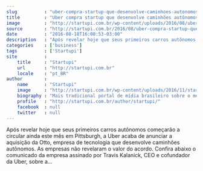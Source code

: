 ```yaml
---
slug          : "uber-compra-startup-que-desenvolve-caminhoes-autonomos"
title         : "Uber compra startup que desenvolve caminhões autônomos"
image         : "http://startupi.com.br/wp-content/uploads/2016/08/uber-adquire-Otto-822x250.jpeg"
source        : "http://startupi.com.br/2016/08/uber-compra-startup-que-desenvolve-caminhoes-autonomos/"
date          : "2016-08-18T16:08:53-03:00"
description   : "Após revelar hoje que seus primeiros carros autônomos começarão a circular ainda este mês em Pittsburgh, a Uber acaba de anunciar a aquisição da Otto, empresa de tecnologia que desenvolve caminhões autônomos. As empresas não revelaram o valor do acordo. Confira abaixo o comunicado da empresa assinado por Travis Kalanick, CEO e cofundador da Uber, sobre a..."
categories    : ['business']
tags          : ['Startupi']
site          :
    title     : "Startupi"
    url       : "http://startupi.com.br"
    locale    : "pt_BR"
author        :
    name      : "Startupi"
    image     : "http://startupi.com.br/wp-content/uploads/2016/11/startupi_bola-1-170x170.jpg"
    biography : "Mais tradicional portal de mídia brasileiro sobre o mercado de Startups, Inovação, Investimentos, Empreendedorismo e Tecnologia. Desde 2008 vem colaborando para a construção do ecossistema brasileiro de Startups, informando e educando todo o mercado. Quer falar com a gente?  e envie uma mensagem para redação, parceria ou comercial. Mantenha-se atualizado sobre as novidades do Startupi pelas redes sociais: ,  e ."
    profile   : "http://startupi.com.br/author/startupi/"
    facebook  : null
    twitter   : null
---
```


Após revelar hoje que seus primeiros carros autônomos começarão a circular ainda este mês em Pittsburgh, a Uber acaba de anunciar a aquisição da Otto, empresa de tecnologia que desenvolve caminhões autônomos. As empresas não revelaram o valor do acordo. Confira abaixo o comunicado da empresa assinado por Travis Kalanick, CEO e cofundador da Uber, sobre a...
